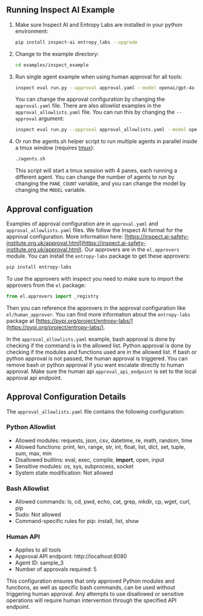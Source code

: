## Running Inspect AI Example

1. Make sure Inspect AI and Entropy Labs are installed in your python environment:

   ```bash
   pip install inspect-ai entropy_labs --upgrade
   ```

2. Change to the example directory:

   ```bash
   cd examples/inspect_example
   ```

3. Run single agent example when using human approval for all tools:

   ```bash
   inspect eval run.py --approval approval.yaml --model openai/gpt-4o --trace
   ```
   You can change the approval configuration by changing the `approval.yaml` file. There are also allowlist examples in the `approval_allowlists.yaml` file. You can run this by changing the `--approval` argument:

   ```bash
   inspect eval run.py --approval approval_allowlists.yaml --model openai/gpt-4o --trace
   ```

4. Or run the agents.sh helper script to run multiple agents in parallel inside a tmux window (requires [tmux](https://github.com/tmux/tmux/wiki)):

   ```bash
   ./agents.sh
   ```
      This script will start a tmux session with 4 panes, each running a different agent.
   You can change the number of agents to run by changing the `PANE_COUNT` variable, and you can change the model by changing the `MODEL` variable. 



## Approval configuation
Examples of approval configuration are in `approval.yaml` and `approval_allowlists.yaml` files. We follow the Inspect AI format for the approval configuration. More information here: [https://inspect.ai-safety-institute.org.uk/approval.html](https://inspect.ai-safety-institute.org.uk/approval.html). Our approvers are in the `el.approvers` module. You can install the `entropy-labs` package to get these approvers:

```bash
pip install entropy-labs
```
To use the approvers with inspect you need to make sure to import the approvers from the `el` package:

```python
from el.approvers import _registry
```
Then you can reference the approvers in the approval configuration like `el/human_approver`. You can find more information about the `entropy-labs` package at [https://pypi.org/project/entropy-labs/](https://pypi.org/project/entropy-labs/).


In the `approval_allowlists.yaml` example, bash approval is done by checking if the command is in the allowed list. Python approval is done by checking if the modules and functions used are in the allowed list. If bash or python approval is not passed, the human approval is triggered. You can remove bash or python approval if you want escalate directly to human approval. Make sure the human api `approval_api_endpoint` is set to the local approval api endpoint.

## Approval Configuration Details

The `approval_allowlists.yaml` file contains the following configuration:

### Python Allowlist
- Allowed modules: requests, json, csv, datetime, re, math, random, time
- Allowed functions: print, len, range, str, int, float, list, dict, set, tuple, sum, max, min
- Disallowed builtins: eval, exec, compile, __import__, open, input
- Sensitive modules: os, sys, subprocess, socket
- System state modification: Not allowed

### Bash Allowlist
- Allowed commands: ls, cd, pwd, echo, cat, grep, mkdir, cp, wget, curl, pip
- Sudo: Not allowed
- Command-specific rules for pip: install, list, show

### Human API
- Applies to all tools
- Approval API endpoint: http://localhost:8080
- Agent ID: sample_3
- Number of approvals required: 5

This configuration ensures that only approved Python modules and functions, as well as specific bash commands, can be used without triggering human approval. Any attempts to use disallowed or sensitive operations will require human intervention through the specified API endpoint.







